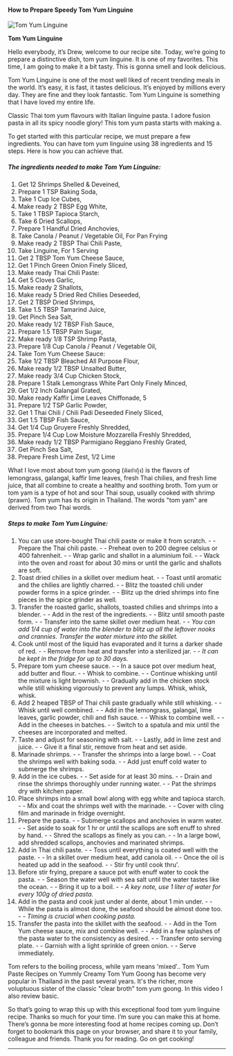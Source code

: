             

#### How to Prepare Speedy Tom Yum Linguine

![Tom Yum Linguine](https://img-global.cpcdn.com/recipes/a6ddaa18cfecfc95/751x532cq70/tom-yum-linguine-recipe-main-photo.jpg)

**Tom Yum Linguine**

Hello everybody, it’s Drew, welcome to our recipe site. Today, we’re going to prepare a distinctive dish, tom yum linguine. It is one of my favorites. This time, I am going to make it a bit tasty. This is gonna smell and look delicious.

Tom Yum Linguine is one of the most well liked of recent trending meals in the world. It’s easy, it is fast, it tastes delicious. It’s enjoyed by millions every day. They are fine and they look fantastic. Tom Yum Linguine is something that I have loved my entire life.

Classic Thai tom yum flavours with Italian linguine pasta. I adore fusion pasta in all its spicy noodle glory! This tom yum pasta starts with making a.

To get started with this particular recipe, we must prepare a few ingredients. You can have tom yum linguine using 38 ingredients and 15 steps. Here is how you can achieve that.

##### The ingredients needed to make Tom Yum Linguine:

1.  Get 12 Shrimps Shelled & Deveined,
2.  Prepare 1 TSP Baking Soda,
3.  Take 1 Cup Ice Cubes,
4.  Make ready 2 TBSP Egg White,
5.  Take 1 TBSP Tapioca Starch,
6.  Take 6 Dried Scallops,
7.  Prepare 1 Handful Dried Anchovies,
8.  Take Canola / Peanut / Vegetable Oil, For Pan Frying
9.  Make ready 2 TBSP Thai Chili Paste,
10.  Take Linguine, For 1 Serving
11.  Get 2 TBSP Tom Yum Cheese Sauce,
12.  Get 1 Pinch Green Onion Finely Sliced,
13.  Make ready Thai Chili Paste:
14.  Get 5 Cloves Garlic,
15.  Make ready 2 Shallots,
16.  Make ready 5 Dried Red Chilies Deseeded,
17.  Get 2 TBSP Dried Shrimps,
18.  Take 1.5 TBSP Tamarind Juice,
19.  Get Pinch Sea Salt,
20.  Make ready 1/2 TBSP Fish Sauce,
21.  Prepare 1.5 TBSP Palm Sugar,
22.  Make ready 1/8 TSP Shrimp Pasta,
23.  Prepare 1/8 Cup Canola / Peanut / Vegetable Oil,
24.  Take Tom Yum Cheese Sauce:
25.  Take 1/2 TBSP Bleached All Purpose Flour,
26.  Make ready 1/2 TBSP Unsalted Butter,
27.  Make ready 3/4 Cup Chicken Stock,
28.  Prepare 1 Stalk Lemongrass White Part Only Finely Minced,
29.  Get 1/2 Inch Galangal Grated,
30.  Make ready Kaffir Lime Leaves Chiffonade, 5
31.  Prepare 1/2 TSP Garlic Powder,
32.  Get 1 Thai Chili / Chili Padi Deseeded Finely Sliced,
33.  Get 1.5 TBSP Fish Sauce,
34.  Get 1/4 Cup Gruyere Freshly Shredded,
35.  Prepare 1/4 Cup Low Moisture Mozzarella Freshly Shredded,
36.  Make ready 1/2 TBSP Parmigiano Reggiano Freshly Grated,
37.  Get Pinch Sea Salt,
38.  Prepare Fresh Lime Zest, 1/2 Lime

What I love most about tom yum goong (ต้มยำกุ้ง) is the flavors of lemongrass, galangal, kaffir lime leaves, fresh Thai chilies, and fresh lime juice, that all combine to create a healthy and soothing broth. Tom yum or tom yam is a type of hot and sour Thai soup, usually cooked with shrimp (prawn). Tom yum has its origin in Thailand. The words "tom yam" are derived from two Thai words.

##### Steps to make Tom Yum Linguine:

1.  You can use store-bought Thai chili paste or make it from scratch. - - Prepare the Thai chili paste. - - Preheat oven to 200 degree celsius or 400 fahrenheit. - - Wrap garlic and shallot in a aluminium foil. - - Wack into the oven and roast for about 30 mins or until the garlic and shallots are soft.
2.  Toast dried chilies in a skillet over medium heat. - - Toast until aromatic and the chilies are lightly charred. - - Blitz the toasted chili under powder forms in a spice grinder. - - Blitz up the dried shrimps into fine pieces in the spice grinder as well.
3.  Transfer the roasted garlic, shallots, toasted chilies and shrimps into a blender. - - Add in the rest of the ingredients. - - Blitz until smooth paste form. - - Transfer into the same skillet over medium heat. - - _You can add 1/4 cup of water into the blender to blitz up all the leftover nooks and crannies. Transfer the water mixture into the skillet._
4.  Cook until most of the liquid has evaporated and it turns a darker shade of red. - - Remove from heat and transfer into a sterilized jar. - - _It can be kept in the fridge for up to 30 days._
5.  Prepare tom yum cheese sauce. - - In a sauce pot over medium heat, add butter and flour. - - Whisk to combine. - - Continue whisking until the mixture is light brownish. - - Gradually add in the chicken stock while still whisking vigorously to prevent any lumps. Whisk, whisk, whisk.
6.  Add 2 heaped TBSP of Thai chili paste gradually while still whisking. - - Whisk until well combined. - - Add in the lemongrass, galangal, lime leaves, garlic powder, chili and fish sauce. - - Whisk to combine well. - - Add in the cheeses in batches. - - Switch to a spatula and mix until the cheeses are incorporated and melted.
7.  Taste and adjust for seasoning with salt. - - Lastly, add in lime zest and juice. - - Give it a final stir, remove from heat and set aside.
8.  Marinade shrimps. - - Transfer the shrimps into a large bowl. - - Coat the shrimps well with baking soda. - - Add just enuff cold water to submerge the shrimps.
9.  Add in the ice cubes. - - Set aside for at least 30 mins. - - Drain and rinse the shrimps thoroughly under running water. - - Pat the shrimps dry with kitchen paper.
10.  Place shrimps into a small bowl along with egg white and tapioca starch. - - Mix and coat the shrimps well with the marinade. - - Cover with cling film and marinade in fridge overnight.
11.  Prepare the pasta. - - Submerge scallops and anchovies in warm water. - - Set aside to soak for 1 hr or until the scallops are soft enuff to shred by hand. - - Shred the scallops as finely as you can. - - In a large bowl, add shredded scallops, anchovies and marinated shrimps.
12.  Add in Thai chili paste. - - Toss until everything is coated well with the paste. - - In a skillet over medium heat, add canola oil. - - Once the oil is heated up add in the seafood. - - Stir fry until cook thru'.
13.  Before stir frying, prepare a sauce pot with enuff water to cook the pasta. - - Season the water well with sea salt until the water tastes like the ocean. - - Bring it up to a boil. - - _A key note, use 1 liter of water for every 100g of dried pasta._
14.  Add in the pasta and cook just under al dente, about 1 min under. - - While the pasta is almost done, the seafood should be almost done too. - - _Timing is crucial when cooking pasta._
15.  Transfer the pasta into the skillet with the seafood. - - Add in the Tom Yum cheese sauce, mix and combine well. - - Add in a few splashes of the pasta water to the consistency as desired. - - Transfer onto serving plate. - - Garnish with a light sprinkle of green onion. - - Serve immediately.

Tom refers to the boiling process, while yam means 'mixed'.. Tom Yum Paste Recipes on Yummly Creamy Tom Yum Goong has become very popular in Thailand in the past several years. It's the richer, more voluptuous sister of the classic "clear broth" tom yum goong. In this video I also review basic.

So that’s going to wrap this up with this exceptional food tom yum linguine recipe. Thanks so much for your time. I’m sure you can make this at home. There’s gonna be more interesting food at home recipes coming up. Don’t forget to bookmark this page on your browser, and share it to your family, colleague and friends. Thank you for reading. Go on get cooking!

* * *